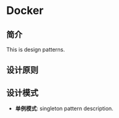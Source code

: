 # Docker

## 简介

This is design patterns.

## 设计原则

## 设计模式

- **单例模式**: singleton pattern description.
